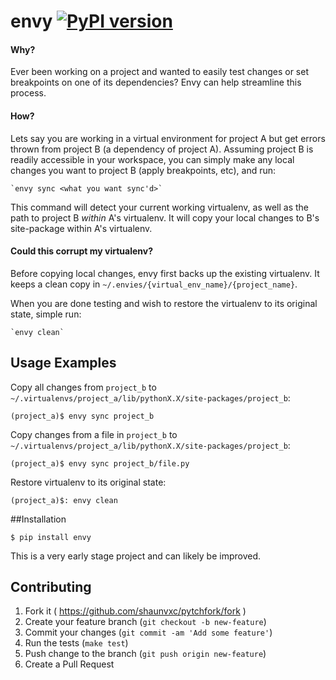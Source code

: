 # envy [![PyPI version](https://badge.fury.io/py/envy.svg)](https://badge.fury.io/py/envy)

#### Why?
Ever been working on a project and wanted to easily test changes or set breakpoints on one of its dependencies?  Envy can help streamline this process.  

#### How?
Lets say you are working in a virtual environment for project A but get errors thrown from project B (a dependency of project A).  Assuming project B is readily accessible in your workspace, you can simply make any local changes you want to project B (apply breakpoints, etc), and run:

    `envy sync <what you want sync'd>`
  
This command will detect your current working virtualenv, as well as the path to project B *within* A's virtualenv.  It will copy your local changes to B's site-package within A's virtualenv.

#### Could this corrupt my virtualenv?
Before copying local changes, envy first backs up the existing virtualenv.  It keeps a clean copy in       `~/.envies/{virtual_env_name}/{project_name}`.

When you are done testing and wish to restore the virtualenv to its original state, simple run:

    `envy clean`

## Usage Examples
Copy all changes from `project_b` to `~/.virtualenvs/project_a/lib/pythonX.X/site-packages/project_b`:


`(project_a)$ envy sync project_b `

Copy changes from a file in `project_b` to `~/.virtualenvs/project_a/lib/pythonX.X/site-packages/project_b`:


`(project_a)$ envy sync project_b/file.py`

Restore virtualenv to its original state:

`(project_a)$: envy clean`

##Installation

`$ pip install envy`

This is a very early stage project and can likely be improved.  

## Contributing
1. Fork it ( https://github.com/shaunvxc/pytchfork/fork )
1. Create your feature branch (`git checkout -b new-feature`)
1. Commit your changes (`git commit -am 'Add some feature'`)
1. Run the tests (`make test`)
1. Push change to the branch (`git push origin new-feature`)
1. Create a Pull Request



